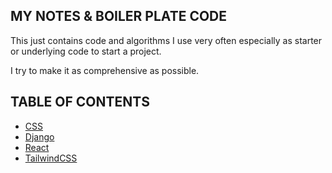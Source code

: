 ## MY NOTES & BOILER PLATE CODE

This just contains code and algorithms I use very often especially as starter or underlying code to start a project.

I try to make it as comprehensive as possible.

## TABLE OF CONTENTS

- [CSS](./boiler-plates/css/starter.css)
- [Django](./django/setup.md)
- [React](./react/setup.md)
- [TailwindCSS](./libraries/tailwindcss.md)